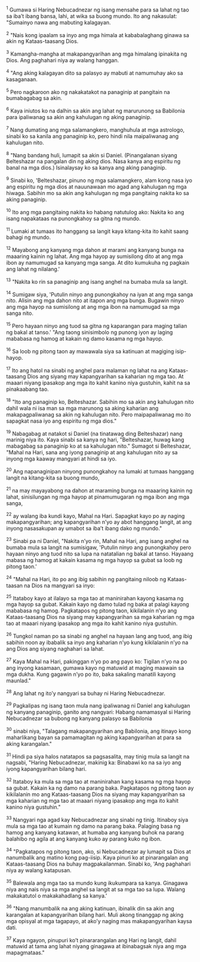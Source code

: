 <sup>1</sup>
Gumawa si Haring Nebucadnezar ng isang mensahe para sa lahat ng tao sa ibaʼt ibang bansa, lahi, at wika sa buong mundo. Ito ang nakasulat: "Sumainyo nawa ang mabuting kalagayan. 

<sup>2</sup>
"Nais kong ipaalam sa inyo ang mga himala at kababalaghang ginawa sa akin ng Kataas-taasang Dios. 

<sup>3</sup>
Kamangha-mangha at makapangyarihan ang mga himalang ipinakita ng Dios. Ang paghahari niya ay walang hanggan. 

<sup>4</sup>
"Ang aking kalagayan dito sa palasyo ay mabuti at namumuhay ako sa kasaganaan. 

<sup>5</sup>
Pero nagkaroon ako ng nakakatakot na panaginip at pangitain na bumabagabag sa akin. 

<sup>6</sup>
Kaya iniutos ko na dalhin sa akin ang lahat ng marurunong sa Babilonia para ipaliwanag sa akin ang kahulugan ng aking panaginip. 

<sup>7</sup>
Nang dumating ang mga salamangkero, manghuhula at mga astrologo, sinabi ko sa kanila ang panaginip ko, pero hindi nila maipaliwanag ang kahulugan nito. 

<sup>8</sup>
"Nang bandang huli, lumapit sa akin si Daniel. (Pinangalanan siyang Belteshazar na pangalan din ng aking dios. Nasa kanya ang espiritu ng banal na mga dios.) Isinalaysay ko sa kanya ang aking panaginip. 

<sup>9</sup>
Sinabi ko, 'Belteshazar, pinuno ng mga salamangkero, alam kong nasa iyo ang espiritu ng mga dios at nauunawaan mo agad ang kahulugan ng mga hiwaga. Sabihin mo sa akin ang kahulugan ng mga pangitaing nakita ko sa aking panaginip. 

<sup>10</sup>
Ito ang mga pangitaing nakita ko habang natutulog ako: Nakita ko ang isang napakataas na punongkahoy sa gitna ng mundo. 

<sup>11</sup>
Lumaki at tumaas ito hanggang sa langit kaya kitang-kita ito kahit saang bahagi ng mundo. 

<sup>12</sup>
Mayabong ang kanyang mga dahon at marami ang kanyang bunga na maaaring kainin ng lahat. Ang mga hayop ay sumisilong dito at ang mga ibon ay namumugad sa kanyang mga sanga. At dito kumukuha ng pagkain ang lahat ng nilalang.' 

<sup>13</sup>
"Nakita ko rin sa panaginip ang isang anghel na bumaba mula sa langit. 

<sup>14</sup>
Sumigaw siya, 'Putulin ninyo ang punongkahoy na iyan at ang mga sanga nito. Alisin ang mga dahon nito at itapon ang mga bunga. Bugawin ninyo ang mga hayop na sumisilong at ang mga ibon na namumugad sa mga sanga nito. 

<sup>15</sup>
Pero hayaan ninyo ang tuod sa gitna ng kaparangan para maging talian ng bakal at tanso.' "Ang taong sinisimbolo ng punong iyon ay laging mababasa ng hamog at kakain ng damo kasama ng mga hayop. 

<sup>16</sup>
Sa loob ng pitong taon ay mawawala siya sa katinuan at magiging isip-hayop. 

<sup>17</sup>
Ito ang hatol na sinabi ng anghel para malaman ng lahat na ang Kataas-taasang Dios ang siyang may kapangyarihan sa kaharian ng mga tao. At maaari niyang ipasakop ang mga ito kahit kanino niya gustuhin, kahit na sa pinakaabang tao. 

<sup>18</sup>
"Ito ang panaginip ko, Belteshazar. Sabihin mo sa akin ang kahulugan nito dahil wala ni isa man sa mga marunong sa aking kaharian ang makapagpaliwanag sa akin ng kahulugan nito. Pero maipapaliwanag mo ito sapagkat nasa iyo ang espiritu ng mga dios." 

<sup>19</sup>
Nabagabag at natakot si Daniel (na tinatawag ding Belteshazar) nang marinig niya ito. Kaya sinabi sa kanya ng hari, "Belteshazar, huwag kang mabagabag sa panaginip ko at sa kahulugan nito." Sumagot si Belteshazar, "Mahal na Hari, sana ang iyong panaginip at ang kahulugan nito ay sa inyong mga kaaway mangyari at hindi sa iyo. 

<sup>20</sup>
Ang napanaginipan ninyong punongkahoy na lumaki at tumaas hanggang langit na kitang-kita sa buong mundo, 

<sup>21</sup>
na may mayayabong na dahon at maraming bunga na maaaring kainin ng lahat, sinisilungan ng mga hayop at pinamumugaran ng mga ibon ang mga sanga, 

<sup>22</sup>
ay walang iba kundi kayo, Mahal na Hari. Sapagkat kayo po ay naging makapangyarihan; ang kapangyarihan nʼyo ay abot hanggang langit, at ang inyong nasasakupan ay umabot sa ibaʼt ibang dako ng mundo." 

<sup>23</sup>
Sinabi pa ni Daniel, "Nakita nʼyo rin, Mahal na Hari, ang isang anghel na bumaba mula sa langit na sumisigaw, 'Putulin ninyo ang punongkahoy pero hayaan ninyo ang tuod nito sa lupa na natatalian ng bakal at tanso. Hayaang mabasa ng hamog at kakain kasama ng mga hayop sa gubat sa loob ng pitong taon.' 

<sup>24</sup>
"Mahal na Hari, ito po ang ibig sabihin ng pangitaing niloob ng Kataas-taasan na Dios na mangyari sa inyo: 

<sup>25</sup>
Itataboy kayo at ilalayo sa mga tao at maninirahan kayong kasama ng mga hayop sa gubat. Kakain kayo ng damo tulad ng baka at palagi kayong mababasa ng hamog. Pagkatapos ng pitong taon, kikilalanin nʼyo ang Kataas-taasang Dios na siyang may kapangyarihan sa mga kaharian ng mga tao at maaari niyang ipasakop ang mga ito kahit kanino niya gustuhin. 

<sup>26</sup>
Tungkol naman po sa sinabi ng anghel na hayaan lang ang tuod, ang ibig sabihin noon ay ibabalik sa inyo ang kaharian nʼyo kung kikilalanin nʼyo na ang Dios ang siyang naghahari sa lahat. 

<sup>27</sup>
Kaya Mahal na Hari, pakinggan nʼyo po ang payo ko: Tigilan nʼyo na po ang inyong kasamaan, gumawa kayo ng matuwid at maging maawain sa mga dukha. Kung gagawin nʼyo po ito, baka sakaling manatili kayong maunlad." 

<sup>28</sup>
Ang lahat ng itoʼy nangyari sa buhay ni Haring Nebucadnezar. 

<sup>29</sup>
Pagkalipas ng isang taon mula nang ipaliwanag ni Daniel ang kahulugan ng kanyang panaginip, ganito ang nangyari: Habang namamasyal si Haring Nebucadnezar sa bubong ng kanyang palasyo sa Babilonia 

<sup>30</sup>
sinabi niya, "Talagang makapangyarihan ang Babilonia, ang itinayo kong maharlikang bayan sa pamamagitan ng aking kapangyarihan at para sa aking karangalan." 

<sup>31</sup>
Hindi pa siya halos natatapos sa pagsasalita, may tinig mula sa langit na nagsabi, "Haring Nebucadnezar, makinig ka: Binabawi ko na sa iyo ang iyong kapangyarihan bilang hari. 

<sup>32</sup>
Itataboy ka mula sa mga tao at maninirahan kang kasama ng mga hayop sa gubat. Kakain ka ng damo na parang baka. Pagkatapos ng pitong taon ay kikilalanin mo ang Kataas-taasang Dios na siyang may kapangyarihan sa mga kaharian ng mga tao at maaari niyang ipasakop ang mga ito kahit kanino niya gustuhin." 

<sup>33</sup>
Nangyari nga agad kay Nebucadnezar ang sinabi ng tinig. Itinaboy siya mula sa mga tao at kumain ng damo na parang baka. Palaging basa ng hamog ang kanyang katawan, at humaba ang kanyang buhok na parang balahibo ng agila at ang kanyang kuko ay parang kuko ng ibon. 

<sup>34</sup>
"Pagkatapos ng pitong taon, ako, si Nebucadnezar ay lumapit sa Dios at nanumbalik ang matino kong pag-iisip. Kaya pinuri ko at pinarangalan ang Kataas-taasang Dios na buhay magpakailanman. Sinabi ko, 'Ang paghahari niya ay walang katapusan. 

<sup>35</sup>
Balewala ang mga tao sa mundo kung ikukumpara sa kanya. Ginagawa niya ang nais niya sa mga anghel sa langit at sa mga tao sa lupa. Walang makakatutol o makakahadlang sa kanya.' 

<sup>36</sup>
"Nang manumbalik na ang aking katinuan, ibinalik din sa akin ang karangalan at kapangyarihan bilang hari. Muli akong tinanggap ng aking mga opisyal at mga tagapayo, at akoʼy naging mas makapangyarihan kaysa dati. 

<sup>37</sup>
Kaya ngayon, pinupuri koʼt pinararangalan ang Hari ng langit, dahil matuwid at tama ang lahat niyang ginagawa at ibinabagsak niya ang mga mapagmataas."